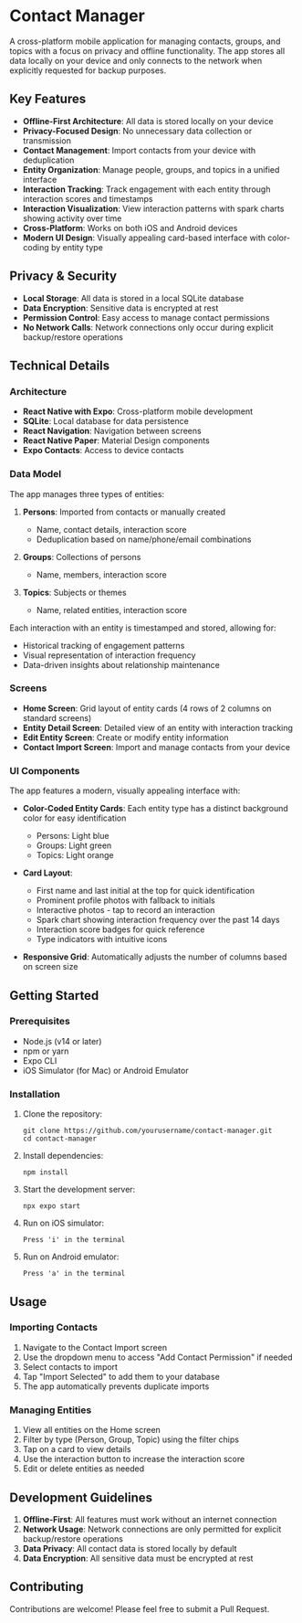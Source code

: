 # Contact Manager

A cross-platform mobile application for managing contacts, groups, and topics with a focus on privacy and offline functionality. The app stores all data locally on your device and only connects to the network when explicitly requested for backup purposes.

## Key Features

- **Offline-First Architecture**: All data is stored locally on your device
- **Privacy-Focused Design**: No unnecessary data collection or transmission
- **Contact Management**: Import contacts from your device with deduplication
- **Entity Organization**: Manage people, groups, and topics in a unified interface
- **Interaction Tracking**: Track engagement with each entity through interaction scores and timestamps
- **Interaction Visualization**: View interaction patterns with spark charts showing activity over time
- **Cross-Platform**: Works on both iOS and Android devices
- **Modern UI Design**: Visually appealing card-based interface with color-coding by entity type

## Privacy & Security

- **Local Storage**: All data is stored in a local SQLite database
- **Data Encryption**: Sensitive data is encrypted at rest
- **Permission Control**: Easy access to manage contact permissions
- **No Network Calls**: Network connections only occur during explicit backup/restore operations

## Technical Details

### Architecture

- **React Native with Expo**: Cross-platform mobile development
- **SQLite**: Local database for data persistence
- **React Navigation**: Navigation between screens
- **React Native Paper**: Material Design components
- **Expo Contacts**: Access to device contacts

### Data Model

The app manages three types of entities:

1. **Persons**: Imported from contacts or manually created
   - Name, contact details, interaction score
   - Deduplication based on name/phone/email combinations

2. **Groups**: Collections of persons
   - Name, members, interaction score

3. **Topics**: Subjects or themes
   - Name, related entities, interaction score

Each interaction with an entity is timestamped and stored, allowing for:
- Historical tracking of engagement patterns
- Visual representation of interaction frequency
- Data-driven insights about relationship maintenance

### Screens

- **Home Screen**: Grid layout of entity cards (4 rows of 2 columns on standard screens)
- **Entity Detail Screen**: Detailed view of an entity with interaction tracking
- **Edit Entity Screen**: Create or modify entity information
- **Contact Import Screen**: Import and manage contacts from your device

### UI Components

The app features a modern, visually appealing interface with:

- **Color-Coded Entity Cards**: Each entity type has a distinct background color for easy identification
  - Persons: Light blue
  - Groups: Light green
  - Topics: Light orange
  
- **Card Layout**:
  - First name and last initial at the top for quick identification
  - Prominent profile photos with fallback to initials
  - Interactive photos - tap to record an interaction
  - Spark chart showing interaction frequency over the past 14 days
  - Interaction score badges for quick reference
  - Type indicators with intuitive icons

- **Responsive Grid**: Automatically adjusts the number of columns based on screen size

## Getting Started

### Prerequisites

- Node.js (v14 or later)
- npm or yarn
- Expo CLI
- iOS Simulator (for Mac) or Android Emulator

### Installation

1. Clone the repository:
   ```
   git clone https://github.com/yourusername/contact-manager.git
   cd contact-manager
   ```

2. Install dependencies:
   ```
   npm install
   ```

3. Start the development server:
   ```
   npx expo start
   ```

4. Run on iOS simulator:
   ```
   Press 'i' in the terminal
   ```

5. Run on Android emulator:
   ```
   Press 'a' in the terminal
   ```

## Usage

### Importing Contacts

1. Navigate to the Contact Import screen
2. Use the dropdown menu to access "Add Contact Permission" if needed
3. Select contacts to import
4. Tap "Import Selected" to add them to your database
5. The app automatically prevents duplicate imports

### Managing Entities

1. View all entities on the Home screen
2. Filter by type (Person, Group, Topic) using the filter chips
3. Tap on a card to view details
4. Use the interaction button to increase the interaction score
5. Edit or delete entities as needed

## Development Guidelines

1. **Offline-First**: All features must work without an internet connection
2. **Network Usage**: Network connections are only permitted for explicit backup/restore operations
3. **Data Privacy**: All contact data is stored locally by default
4. **Data Encryption**: All sensitive data must be encrypted at rest

## Contributing

Contributions are welcome! Please feel free to submit a Pull Request. 
